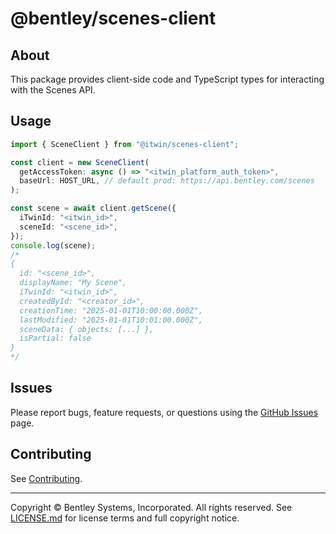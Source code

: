 # @bentley/scenes-client

## About

This package provides client-side code and TypeScript types for interacting with the Scenes API.

## Usage

```ts
import { SceneClient } from "@itwin/scenes-client";

const client = new SceneClient(
  getAccessToken: async () => "<itwin_platform_auth_token>",
  baseUrl: HOST_URL, // default prod: https://api.bentley.com/scenes
);

const scene = await client.getScene({
  iTwinId: "<itwin_id>",
  sceneId: "<scene_id>",
});
console.log(scene);
/*
{
  id: "<scene_id>",
  displayName: "My Scene",
  iTwinId: "<itwin_id>",
  createdById: "<creator_id>",
  creationTime: "2025-01-01T10:00:00.000Z",
  lastModified: "2025-01-01T10:01:00.000Z",
  sceneData: { objects: [...] },
  isPartial: false
}
*/
```

## Issues

Please report bugs, feature requests, or questions using the [GitHub Issues](../../issues) page.

## Contributing

See [Contributing](../../README.md#contributing).

---

Copyright © Bentley Systems, Incorporated. All rights reserved.
See [LICENSE.md](./LICENSE.md) for license terms and full copyright notice.
